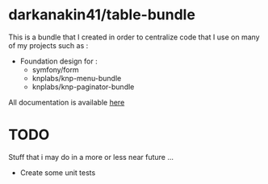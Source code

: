 darkanakin41/table-bundle
===

This is a bundle that I created in order to centralize code that I use on many of my projects such as :

* Foundation design for : 
    * symfony/form
    * knplabs/knp-menu-bundle
    * knplabs/knp-paginator-bundle
    
All documentation is available [here](./doc/index.md)

# TODO 
Stuff that i may do in a more or less near future ...
* Create some unit tests
